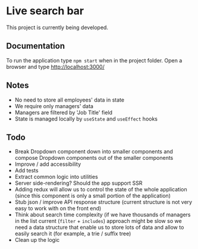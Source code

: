 # Live search bar

This project is currently being developed.

## Documentation

To run the application type `npm start` when in the project folder. Open a browser and type [http://localhost:3000/](http://localhost:3000/)

## Notes

- No need to store all employees' data in state
- We require only managers' data
- Managers are filtered by 'Job Title' field
- State is managed locally by `useState` and `useEffect` hooks

## Todo

- Break Dropdown component down into smaller components and compose Dropdown components out of the smaller components
- Improve / add accessibility
- Add tests
- Extract common logic into utilities
- Server side-rendering? Should the app support SSR
- Adding redux will allow us to control the state of the whole application (since this component is only a small portion of the application)
- Stub json / improve API response structure (current structure is not very easy to work with on the front end)
- Think about search time complexity (if we have thousands of managers in the list current (`filter` + `includes`) approach might be slow so we need a data structure that enable us to store lots of data and allow to easily search it (for example, a trie / suffix tree)
- Clean up the logic
